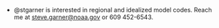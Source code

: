 - @stgarner is interested in regional and idealized model codes.  Reach me at steve.garner@noaa.gov or 609 452-6543.
